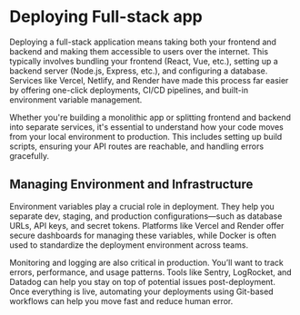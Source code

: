 # Deploying Full-stack app

Deploying a full-stack application means taking both your frontend and backend and making them accessible to users over the internet. This typically involves bundling your frontend (React, Vue, etc.), setting up a backend server (Node.js, Express, etc.), and configuring a database. Services like Vercel, Netlify, and Render have made this process far easier by offering one-click deployments, CI/CD pipelines, and built-in environment variable management.

Whether you're building a monolithic app or splitting frontend and backend into separate services, it's essential to understand how your code moves from your local environment to production. This includes setting up build scripts, ensuring your API routes are reachable, and handling errors gracefully.

## Managing Environment and Infrastructure

Environment variables play a crucial role in deployment. They help you separate dev, staging, and production configurations—such as database URLs, API keys, and secret tokens. Platforms like Vercel and Render offer secure dashboards for managing these variables, while Docker is often used to standardize the deployment environment across teams.

Monitoring and logging are also critical in production. You’ll want to track errors, performance, and usage patterns. Tools like Sentry, LogRocket, and Datadog can help you stay on top of potential issues post-deployment. Once everything is live, automating your deployments using Git-based workflows can help you move fast and reduce human error.
